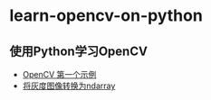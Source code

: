 # learn-opencv-on-python

## 使用Python学习OpenCV

* [OpenCV 第一个示例](https://github.com/Ericwww/learn-opencv-on-python/blob/master/firstOpenCV2.py)
* [将灰度图像转换为ndarray](https://github.com/Ericwww/learn-opencv-on-python/blob/master/GrayscaleImage-to-ndarray.py)